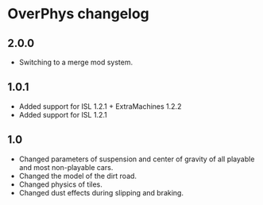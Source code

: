 # OverPhys changelog

## 2.0.0

* Switching to a merge mod system.

## 1.0.1

* Added support for ISL 1.2.1 + ExtraMachines 1.2.2
* Added support for ISL 1.2.1

## 1.0

* Changed parameters of suspension and center of gravity of all playable and most non-playable cars.
* Changed the model of the dirt road.
* Changed physics of tiles.
* Changed dust effects during slipping and braking.
